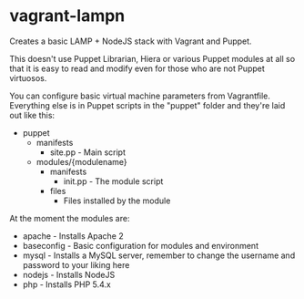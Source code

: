 vagrant-lampn
=============

Creates a basic LAMP + NodeJS stack with Vagrant and Puppet.

This doesn't use Puppet Librarian, Hiera or various Puppet modules at all so that it is easy to read and modify even for those who are not Puppet virtuosos.

You can configure basic virtual machine parameters from Vagrantfile. Everything else is in Puppet scripts in the "puppet" folder and they're laid out like this:

* puppet
    * manifests
        * site.pp - Main script
    * modules/{modulename}
        * manifests
            * init.pp - The module script
        * files
            * Files installed by the module

At the moment the modules are:
* apache - Installs Apache 2
* baseconfig - Basic configuration for modules and environment
* mysql - Installs a MySQL server, remember to change the username and password to your liking here
* nodejs - Installs NodeJS
* php - Installs PHP 5.4.x